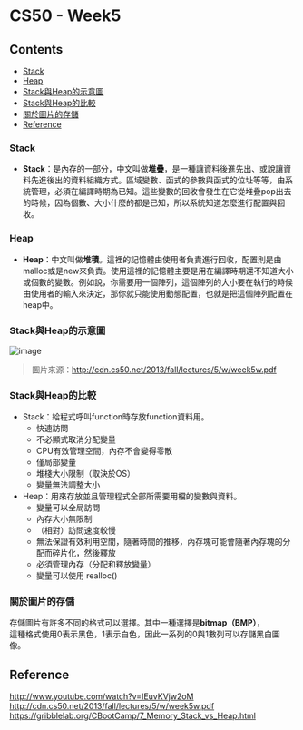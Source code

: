 # CS50 - Week5

## Contents
* [Stack](#Stack)
* [Heap](#Heap)
* [Stack與Heap的示意圖](#Stack與Heap的示意圖)
* [Stack與Heap的比較](#Stack與Heap的比較)
* [關於圖片的存儲](#關於圖片的存儲)
* [Reference](#Reference)


### Stack
* **Stack**：是內存的一部分，中文叫做**堆疊**，是一種讓資料後進先出、或說讓資料先進後出的資料組織方式。區域變數、函式的參數與函式的位址等等，由系統管理，必須在編譯時期為已知。這些變數的回收會發生在它從堆疊pop出去的時候，因為個數、大小什麼的都是已知，所以系統知道怎麼進行配置與回收。

### Heap
* **Heap**：中文叫做**堆積**。這裡的記憶體由使用者負責進行回收，配置則是由malloc或是new來負責。使用這裡的記憶體主要是用在編譯時期還不知道大小或個數的變數。例如說，你需要用一個陣列，這個陣列的大小要在執行的時候由使用者的輸入來決定，那你就只能使用動態配置，也就是把這個陣列配置在heap中。


### Stack與Heap的示意圖


![image](http://cdn.cs50.net/2013/fall/lectures/5/w/notes5w/program_memory.png)  
> 圖片來源：http://cdn.cs50.net/2013/fall/lectures/5/w/week5w.pdf


### Stack與Heap的比較
* Stack：給程式呼叫function時存放function資料用。
  * 快速訪問
  * 不必顯式取消分配變量
  * CPU有效管理空間，內存不會變得零散
  * 僅局部變量
  * 堆棧大小限制（取決於OS）
  * 變量無法調整大小
* Heap：用來存放並且管理程式全部所需要用檔的變數與資料。
  * 變量可以全局訪問
  * 內存大小無限制
  * （相對）訪問速度較慢
  * 無法保證有效利用空間，隨著時間的推移，內存塊可能會隨著內存塊的分配而碎片化，然後釋放
  * 必須管理內存（分配和釋放變量）
  * 變量可以使用 realloc()
  
  
### 關於圖片的存儲
存儲圖片有許多不同的格式可以選擇。其中一種選擇是**bitmap（BMP）**，  
這種格式使用0表示黑色，1表示白色，因此一系列的0與1數列可以存儲黑白圖像。  

## Reference
http://www.youtube.com/watch?v=IEuvKVjw2oM  
http://cdn.cs50.net/2013/fall/lectures/5/w/week5w.pdf  
https://gribblelab.org/CBootCamp/7_Memory_Stack_vs_Heap.html  
